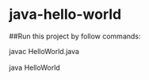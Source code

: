 # java-hello-world

##Run this project by follow commands:
  
javac HelloWorld.java
  
java HelloWorld
　
